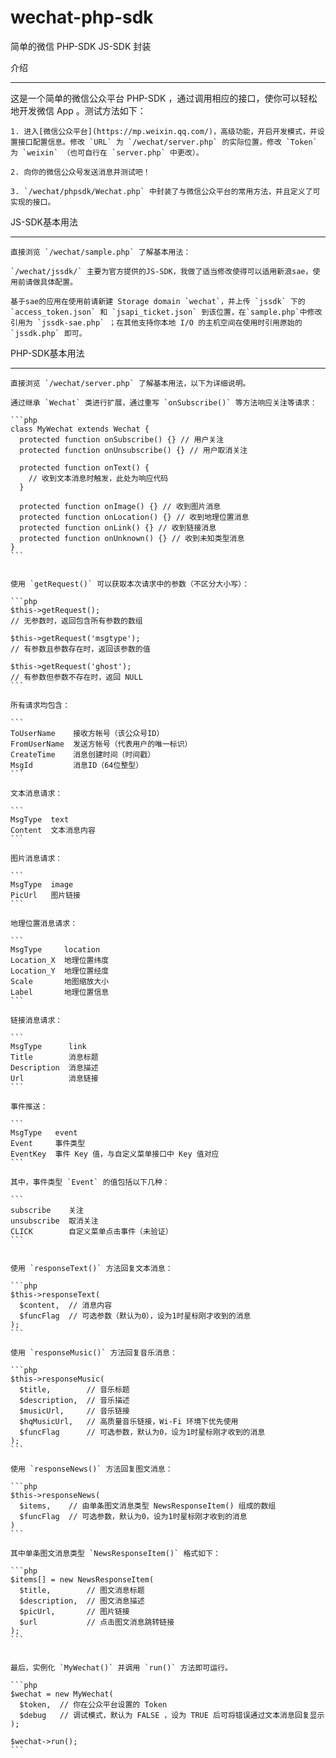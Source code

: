 # wechat-php-sdk
简单的微信 PHP-SDK JS-SDK 封装

介绍

-----
这是一个简单的微信公众平台 PHP-SDK ，通过调用相应的接口，使你可以轻松地开发微信 App 。测试方法如下：

	1. 进入[微信公众平台](https://mp.weixin.qq.com/)，高级功能，开启开发模式，并设置接口配置信息。修改 `URL` 为 `/wechat/server.php` 的实际位置，修改 `Token` 为 `weixin` （也可自行在 `server.php` 中更改）。

	2. 向你的微信公众号发送消息并测试吧！

	3. `/wechat/phpsdk/Wechat.php` 中封装了与微信公众平台的常用方法，并且定义了可实现的接口。


JS-SDK基本用法

-----
	直接浏览 `/wechat/sample.php` 了解基本用法：
	
	`/wechat/jssdk/` 主要为官方提供的JS-SDK，我做了适当修改使得可以适用新浪sae，使用前请做具体配置。

	基于sae的应用在使用前请新建 Storage domain `wechat`，并上传 `jssdk` 下的 `access_token.json` 和 `jsapi_ticket.json` 到该位置，在`sample.php`中修改引用为 `jssdk-sae.php` ；在其他支持你本地 I/O 的主机空间在使用时引用原始的 `jssdk.php` 即可。
	
	
PHP-SDK基本用法

-----
	直接浏览 `/wechat/server.php` 了解基本用法，以下为详细说明。

	通过继承 `Wechat` 类进行扩展，通过重写 `onSubscribe()` 等方法响应关注等请求：

	```php
	class MyWechat extends Wechat {
	  protected function onSubscribe() {} // 用户关注
	  protected function onUnsubscribe() {} // 用户取消关注

	  protected function onText() {
		// 收到文本消息时触发，此处为响应代码
	  }

	  protected function onImage() {} // 收到图片消息
	  protected function onLocation() {} // 收到地理位置消息
	  protected function onLink() {} // 收到链接消息
	  protected function onUnknown() {} // 收到未知类型消息
	}
	```
	
	
	使用 `getRequest()` 可以获取本次请求中的参数（不区分大小写）：

	```php
	$this->getRequest();
	// 无参数时，返回包含所有参数的数组

	$this->getRequest('msgtype');
	// 有参数且参数存在时，返回该参数的值

	$this->getRequest('ghost');
	// 有参数但参数不存在时，返回 NULL
	```

	所有请求均包含：

	```
	ToUserName    接收方帐号（该公众号ID）
	FromUserName  发送方帐号（代表用户的唯一标识）
	CreateTime    消息创建时间（时间戳）
	MsgId         消息ID（64位整型）
	```

	文本消息请求：

	```
	MsgType  text
	Content  文本消息内容
	```

	图片消息请求：

	```
	MsgType  image
	PicUrl   图片链接
	```

	地理位置消息请求：

	```
	MsgType     location
	Location_X  地理位置纬度
	Location_Y  地理位置经度
	Scale       地图缩放大小
	Label       地理位置信息
	```

	链接消息请求：

	```
	MsgType      link
	Title        消息标题
	Description  消息描述
	Url          消息链接
	```

	事件推送：

	```
	MsgType   event
	Event     事件类型
	EventKey  事件 Key 值，与自定义菜单接口中 Key 值对应
	```

	其中，事件类型 `Event` 的值包括以下几种：

	```
	subscribe    关注
	unsubscribe  取消关注
	CLICK        自定义菜单点击事件（未验证）
	```
	
	
	使用 `responseText()` 方法回复文本消息：

	```php
	$this->responseText(
	  $content,  // 消息内容
	  $funcFlag  // 可选参数（默认为0），设为1时星标刚才收到的消息
	);
	```

	使用 `responseMusic()` 方法回复音乐消息：

	```php
	$this->responseMusic(
	  $title,        // 音乐标题
	  $description,  // 音乐描述
	  $musicUrl,     // 音乐链接
	  $hqMusicUrl,   // 高质量音乐链接，Wi-Fi 环境下优先使用
	  $funcFlag      // 可选参数，默认为0，设为1时星标刚才收到的消息
	);
	```

	使用 `responseNews()` 方法回复图文消息：

	```php
	$this->responseNews(
	  $items,    // 由单条图文消息类型 NewsResponseItem() 组成的数组
	  $funcFlag  // 可选参数，默认为0，设为1时星标刚才收到的消息
	)
	```

	其中单条图文消息类型 `NewsResponseItem()` 格式如下：

	```php
	$items[] = new NewsResponseItem(
	  $title,        // 图文消息标题
	  $description,  // 图文消息描述
	  $picUrl,       // 图片链接
	  $url           // 点击图文消息跳转链接
	);
	```
	
	
	最后，实例化 `MyWechat()` 并调用 `run()` 方法即可运行。

	```php
	$wechat = new MyWechat(
	  $token,  // 你在公众平台设置的 Token
	  $debug   // 调试模式，默认为 FALSE ，设为 TRUE 后可将错误通过文本消息回复显示
	);

	$wechat->run();
	```
